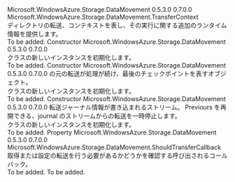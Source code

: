 <Type Name="DirectoryTransferContext" FullName="Microsoft.WindowsAzure.Storage.DataMovement.DirectoryTransferContext">
  <TypeSignature Language="C#" Value="public class DirectoryTransferContext : Microsoft.WindowsAzure.Storage.DataMovement.TransferContext" />
  <TypeSignature Language="ILAsm" Value=".class public auto ansi beforefieldinit DirectoryTransferContext extends Microsoft.WindowsAzure.Storage.DataMovement.TransferContext" />
  <TypeSignature Language="DocId" Value="T:Microsoft.WindowsAzure.Storage.DataMovement.DirectoryTransferContext" />
  <TypeSignature Language="VB.NET" Value="Public Class DirectoryTransferContext&#xA;Inherits TransferContext" />
  <TypeSignature Language="F#" Value="type DirectoryTransferContext = class&#xA;    inherit TransferContext" />
  <AssemblyInfo>
    <AssemblyName>Microsoft.WindowsAzure.Storage.DataMovement</AssemblyName>
    <AssemblyVersion>0.5.3.0</AssemblyVersion>
    <AssemblyVersion>0.7.0.0</AssemblyVersion>
  </AssemblyInfo>
  <Base>
    <BaseTypeName>Microsoft.WindowsAzure.Storage.DataMovement.TransferContext</BaseTypeName>
  </Base>
  <Interfaces />
  <Docs>
    <summary>
            ディレクトリの転送、コンテキストを表し、その実行に関する追加のランタイム情報を提供します。
            </summary>
    <remarks>To be added.</remarks>
  </Docs>
  <Members>
    <Member MemberName=".ctor">
      <MemberSignature Language="C#" Value="public DirectoryTransferContext ();" />
      <MemberSignature Language="ILAsm" Value=".method public hidebysig specialname rtspecialname instance void .ctor() cil managed" />
      <MemberSignature Language="DocId" Value="M:Microsoft.WindowsAzure.Storage.DataMovement.DirectoryTransferContext.#ctor" />
      <MemberSignature Language="VB.NET" Value="Public Sub New ()" />
      <MemberType>Constructor</MemberType>
      <AssemblyInfo>
        <AssemblyName>Microsoft.WindowsAzure.Storage.DataMovement</AssemblyName>
        <AssemblyVersion>0.5.3.0</AssemblyVersion>
        <AssemblyVersion>0.7.0.0</AssemblyVersion>
      </AssemblyInfo>
      <Parameters />
      <Docs>
        <summary>
            <see cref="T:Microsoft.WindowsAzure.Storage.DataMovement.DirectoryTransferContext" /> クラスの新しいインスタンスを初期化します。
            </summary>
        <remarks>To be added.</remarks>
      </Docs>
    </Member>
    <Member MemberName=".ctor">
      <MemberSignature Language="C#" Value="public DirectoryTransferContext (Microsoft.WindowsAzure.Storage.DataMovement.TransferCheckpoint checkpoint);" />
      <MemberSignature Language="ILAsm" Value=".method public hidebysig specialname rtspecialname instance void .ctor(class Microsoft.WindowsAzure.Storage.DataMovement.TransferCheckpoint checkpoint) cil managed" />
      <MemberSignature Language="DocId" Value="M:Microsoft.WindowsAzure.Storage.DataMovement.DirectoryTransferContext.#ctor(Microsoft.WindowsAzure.Storage.DataMovement.TransferCheckpoint)" />
      <MemberSignature Language="VB.NET" Value="Public Sub New (checkpoint As TransferCheckpoint)" />
      <MemberSignature Language="F#" Value="new Microsoft.WindowsAzure.Storage.DataMovement.DirectoryTransferContext : Microsoft.WindowsAzure.Storage.DataMovement.TransferCheckpoint -&gt; Microsoft.WindowsAzure.Storage.DataMovement.DirectoryTransferContext" Usage="new Microsoft.WindowsAzure.Storage.DataMovement.DirectoryTransferContext checkpoint" />
      <MemberType>Constructor</MemberType>
      <AssemblyInfo>
        <AssemblyName>Microsoft.WindowsAzure.Storage.DataMovement</AssemblyName>
        <AssemblyVersion>0.5.3.0</AssemblyVersion>
        <AssemblyVersion>0.7.0.0</AssemblyVersion>
      </AssemblyInfo>
      <Parameters>
        <Parameter Name="checkpoint" Type="Microsoft.WindowsAzure.Storage.DataMovement.TransferCheckpoint" />
      </Parameters>
      <Docs>
        <param name="checkpoint"><see cref="T:Microsoft.WindowsAzure.Storage.DataMovement.TransferCheckpoint" />の元の転送が処理が続け、最後のチェックポイントを表すオブジェクト。</param>
        <summary>
            <see cref="T:Microsoft.WindowsAzure.Storage.DataMovement.DirectoryTransferContext" /> クラスの新しいインスタンスを初期化します。
            </summary>
        <remarks>To be added.</remarks>
      </Docs>
    </Member>
    <Member MemberName=".ctor">
      <MemberSignature Language="C#" Value="public DirectoryTransferContext (System.IO.Stream journalStream);" />
      <MemberSignature Language="ILAsm" Value=".method public hidebysig specialname rtspecialname instance void .ctor(class System.IO.Stream journalStream) cil managed" />
      <MemberSignature Language="DocId" Value="M:Microsoft.WindowsAzure.Storage.DataMovement.DirectoryTransferContext.#ctor(System.IO.Stream)" />
      <MemberSignature Language="VB.NET" Value="Public Sub New (journalStream As Stream)" />
      <MemberSignature Language="F#" Value="new Microsoft.WindowsAzure.Storage.DataMovement.DirectoryTransferContext : System.IO.Stream -&gt; Microsoft.WindowsAzure.Storage.DataMovement.DirectoryTransferContext" Usage="new Microsoft.WindowsAzure.Storage.DataMovement.DirectoryTransferContext journalStream" />
      <MemberType>Constructor</MemberType>
      <AssemblyInfo>
        <AssemblyName>Microsoft.WindowsAzure.Storage.DataMovement</AssemblyName>
        <AssemblyVersion>0.5.3.0</AssemblyVersion>
        <AssemblyVersion>0.7.0.0</AssemblyVersion>
      </AssemblyInfo>
      <Parameters>
        <Parameter Name="journalStream" Type="System.IO.Stream" />
      </Parameters>
      <Docs>
        <param name="journalStream">転送ジャーナル情報が書き込まれるストリーム。 Previours を再開できる、journal のストリームからの転送を一時停止します。</param>
        <summary>
            <see cref="T:Microsoft.WindowsAzure.Storage.DataMovement.DirectoryTransferContext" /> クラスの新しいインスタンスを初期化します。
            </summary>
        <remarks>To be added.</remarks>
      </Docs>
    </Member>
    <Member MemberName="ShouldTransferCallback">
      <MemberSignature Language="C#" Value="public Microsoft.WindowsAzure.Storage.DataMovement.ShouldTransferCallback ShouldTransferCallback { get; set; }" />
      <MemberSignature Language="ILAsm" Value=".property instance class Microsoft.WindowsAzure.Storage.DataMovement.ShouldTransferCallback ShouldTransferCallback" />
      <MemberSignature Language="DocId" Value="P:Microsoft.WindowsAzure.Storage.DataMovement.DirectoryTransferContext.ShouldTransferCallback" />
      <MemberSignature Language="VB.NET" Value="Public Property ShouldTransferCallback As ShouldTransferCallback" />
      <MemberSignature Language="F#" Value="member this.ShouldTransferCallback : Microsoft.WindowsAzure.Storage.DataMovement.ShouldTransferCallback with get, set" Usage="Microsoft.WindowsAzure.Storage.DataMovement.DirectoryTransferContext.ShouldTransferCallback" />
      <MemberType>Property</MemberType>
      <AssemblyInfo>
        <AssemblyName>Microsoft.WindowsAzure.Storage.DataMovement</AssemblyName>
        <AssemblyVersion>0.5.3.0</AssemblyVersion>
        <AssemblyVersion>0.7.0.0</AssemblyVersion>
      </AssemblyInfo>
      <ReturnValue>
        <ReturnType>Microsoft.WindowsAzure.Storage.DataMovement.ShouldTransferCallback</ReturnType>
      </ReturnValue>
      <Docs>
        <summary>
            取得または設定の転送を行う必要があるかどうかを確認する呼び出されるコールバック。
            </summary>
        <value>To be added.</value>
        <remarks>To be added.</remarks>
      </Docs>
    </Member>
  </Members>
</Type>